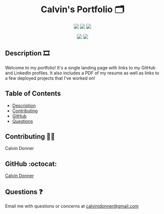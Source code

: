 <h1 align='center'> Calvin's Portfolio 🗂️</h1>
  
<p align='center'>
  <img src='https://img.shields.io/github/languages/top/calvinjdonner/calvinjdonner.github.io' />
  <img src='https://img.shields.io/github/repo-size/calvinjdonner/calvinjdonner.github.io' />
  <img src='https://img.shields.io/github/last-commit/calvinjdonner/calvinjdonner.github.io' />
</p>

<p align='center'>
    <img src='https://img.shields.io/badge/-html-teal' />
    <img src='https://img.shields.io/badge/-css-yellow' />
</p>
     
  ## Description 🎞️
   Welcome to my portfolio! It's a single landing page with links to my GitHub and LinkedIn profiles. It also includes a PDF of my resume as well as links to a few deployed projects that I've worked on!

  ## Table of Contents
  - [Description](#description)
  - [Contributing](#contributing)
  - [GitHub](#github)
  - [Questions](#questions)

 
  ## Contributing 👨‍💻
  Calvin Donner

  ## GitHub :octocat:
  [Calvin Donner](https://github.com/calvinjdonner)

  ## Questions ❓
  Email me with questions or concerns at calvinjdonner@gmail.com
  <br />
 
